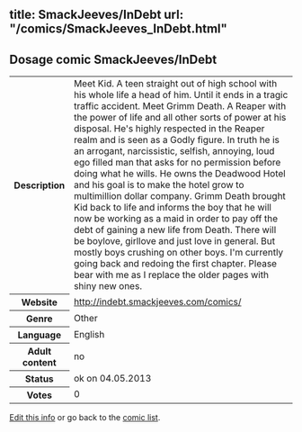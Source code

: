 title: SmackJeeves/InDebt
url: "/comics/SmackJeeves_InDebt.html"
---
Dosage comic SmackJeeves/InDebt
-----------------------------------------

<p id="msg"></p>
<script type="text/javascript">
if (window.location.search === '?edit_info_mail=sent_ok') {
  var elem = document.getElementById("msg");
  elem.innerHTML = 'Edited information sucessfully sent for review, which is usually done daily. Thanks!';
  elem.className = 'ok';
}
</script>
<table class="comicinfo">
<tr>
<th>Description</th><td>Meet Kid. A teen straight out of high school with his whole life a head of him. Until it ends in a tragic traffic accident. Meet Grimm Death. A Reaper with the power of life and all other sorts of power at his disposal. He's highly respected in the Reaper realm and is seen as a Godly figure. In truth he is an arrogant, narcissistic, selfish, annoying, loud ego filled man that asks for no permission before doing what he wills. He owns the Deadwood Hotel and his goal is to make the hotel grow to multimillion dollar company. Grimm Death brought Kid back to life and informs the boy that he will now be working as a maid in order to pay off the debt of gaining a new life from Death. There will be boylove, girllove and just love in general. But mostly boys crushing on other boys. I'm currently going back and redoing the first chapter. Please bear with me as I replace the older pages with shiny new ones.</td>
</tr>
<tr>
<th>Website</th><td><a href="http://indebt.smackjeeves.com/comics/">http://indebt.smackjeeves.com/comics/</a></td>
</tr>
<tr>
<th>Genre</th><td>Other</td>
</tr>
<tr>
<th>Language</th><td>English</td>
</tr>
<tr>
<th>Adult content</th><td>no</td>
</tr>
<tr>
<th>Status</th><td>ok on 04.05.2013</td>
</tr>
<tr>
<th>Votes</th><td>0</td>
</tr>
</table>

[Edit this info](SmackJeeves_InDebt_edit.html) or go back to the [comic list](../comic-index.html).

